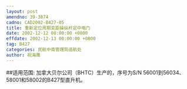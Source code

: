 ```yaml
---
layout: post
amendno: 39-3874
cadno: CAD2002-B427-05
title: 重新定位周期变距操纵杆定中电门
date: 2002-12-12 00:00:00 +0800
effdate: 2002-12-13 00:00:00 +0800
tag: B427
categories: 民航中南管理局适航处
author: 祝海鹰
---
```


##适用范围:
加拿大贝尔公司（BHTC）生产的，序号为S/N 56001到56034、58001和58002的B427型直升机。

